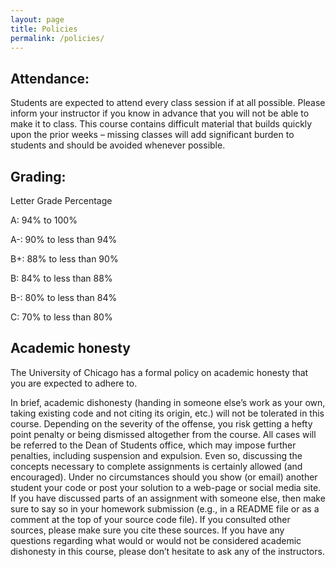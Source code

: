 ```yaml
---
layout: page
title: Policies
permalink: /policies/
---
```


## Attendance:
Students are expected to attend every class session if at all possible. Please inform your instructor if you know in advance that you will not be able to make it to class. This course contains difficult material that builds quickly upon the prior weeks – missing classes will add significant burden to students and should be avoided whenever possible.

## Grading:
Letter Grade Percentage

A: 94% to 100%

A-: 90% to less than 94%

B+: 88% to less than 90%

B: 84% to less than 88%

B-: 80% to less than 84%

C: 70% to less than 80%

## Academic honesty
The University of Chicago has a formal policy on academic honesty that you
are expected to adhere to.

In brief, academic dishonesty (handing in someone else’s work as your own, taking existing code and not citing its origin, etc.) will not be tolerated in this course. Depending on the severity of the offense, you risk getting a hefty point penalty or being dismissed altogether from the course. All cases will be referred to the Dean of Students office, which may impose further penalties, including suspension and expulsion. Even so, discussing the concepts necessary to complete assignments is certainly allowed (and encouraged). Under no circumstances should you show (or email) another student your code or post your solution to a web-page or social media site. If you have discussed parts of an assignment with someone else, then make sure to say so in your homework submission (e.g., in a README file or as a comment at the top of your source code file). If you consulted other sources, please make sure you cite these sources. If you have any questions regarding what would or would not be considered academic dishonesty in this course, please don’t hesitate to ask any of the instructors.
